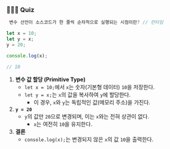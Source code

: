 ### 🙋🏻‍♀️ Quiz

```jsx
 변수 선언이 소스코드가 한 줄씩 순차적으로 실행되는 시점이란? // 런타임
```

```jsx
let x = 10;
let y = x;
y = 20;

console.log(x);

// 10
```

1. **변수 값 할당 (Primitive Type)**
   - `let x = 10;`에서 `x`는 숫자(기본형 데이터) `10`을 저장한다.
   - `let y = x;`는 `x`의 값을 복사하여 `y`에 할당한다.
     - 이 경우, `x`와 `y`는 독립적인 값(메모리 주소)을 가진다.
2. **`y = 20`**
   - `y`의 값만 `20`으로 변경되며, 이는 `x`와는 전혀 상관이 없다.
     - `x`는 여전히 `10`을 유지한다.
3. **결론**
   - `console.log(x);`는 변경되지 않은 `x`의 값 `10`을 출력한다.

